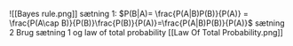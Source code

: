 ![[Bayes rule.png]]
sætning 1: $P(B|A)= \frac{P(A|B)P(B)}{P(A)} = \frac{P(A\cap B)}{P(B)}\frac{P(B)}{P(A)}=\frac{P(A|B)P(B)}{P(A)}$
sætning 2 Brug sætning 1 og law of total probability [[Law Of Total Probability.png]]

